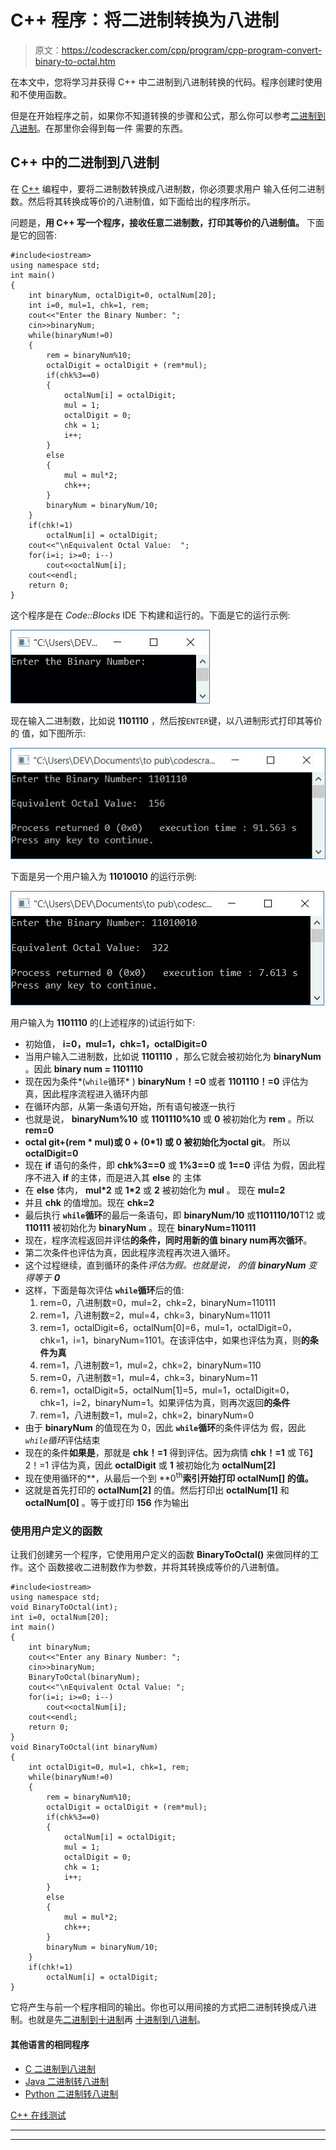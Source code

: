 # C++ 程序：将二进制转换为八进制

> 原文：<https://codescracker.com/cpp/program/cpp-program-convert-binary-to-octal.htm>

在本文中，您将学习并获得 C++ 中二进制到八进制转换的代码。程序创建时使用和不使用函数。

但是在开始程序之前，如果你不知道转换的步骤和公式，那么你可以参考[二进制到八进制](/computer-fundamental/binary-to-octal.htm)。在那里你会得到每一件 需要的东西。

## C++ 中的二进制到八进制

在 [C++](/cpp/index.htm) 编程中，要将二进制数转换成八进制数，你必须要求用户 输入任何二进制数。然后将其转换成等价的八进制值，如下面给出的程序所示。

问题是，**用 C++ 写一个程序，接收任意二进制数，打印其等价的八进制值。** 下面是它的回答:

```
#include<iostream>
using namespace std;
int main()
{
    int binaryNum, octalDigit=0, octalNum[20];
    int i=0, mul=1, chk=1, rem;
    cout<<"Enter the Binary Number: ";
    cin>>binaryNum;
    while(binaryNum!=0)
    {
        rem = binaryNum%10;
        octalDigit = octalDigit + (rem*mul);
        if(chk%3==0)
        {
            octalNum[i] = octalDigit;
            mul = 1;
            octalDigit = 0;
            chk = 1;
            i++;
        }
        else
        {
            mul = mul*2;
            chk++;
        }
        binaryNum = binaryNum/10;
    }
    if(chk!=1)
        octalNum[i] = octalDigit;
    cout<<"\nEquivalent Octal Value:  ";
    for(i=i; i>=0; i--)
        cout<<octalNum[i];
    cout<<endl;
    return 0;
}
```

这个程序是在 *Code::Blocks* IDE 下构建和运行的。下面是它的运行示例:

![C++ program convert number from binary to octal](img/7223bf37a74e2340d7307e636b5571dd.png)

现在输入二进制数，比如说 **1101110** ，然后按`ENTER`键，以八进制形式打印其等价的 值，如下图所示:

![binary to octal c++](img/7fb46210ddb43e274ab84a1ab8c3884b.png)

下面是另一个用户输入为 **11010010** 的运行示例:

![binary to octal conversion c++](img/4ad0b0f7ad384d1d290191f407a66491.png)

用户输入为 **1101110** 的(上述程序的)试运行如下:

*   初始值， **i=0，mul=1，chk=1，octalDigit=0**
*   当用户输入二进制数，比如说 **1101110** ，那么它就会被初始化为 **binaryNum** 。因此 **binary num = 1101110**
*   现在因为条件*(`while`循环* ) **binaryNum！=0** 或者 **1101110！=0** 评估为 真，因此程序流程进入循环内部
*   在循环内部，从第一条语句开始，所有语句被逐一执行
*   也就是说， **binaryNum%10** 或 **1101110%10** 或 **0** 被初始化为 **rem** 。所以 **rem=0**
*   **octal git+(rem * mul)**或 **0 + (0*1)** 或 **0** 被初始化为**octal git**。 所以 **octalDigit=0**
*   现在 **if** 语句的条件，即 **chk%3==0** 或 **1%3==0** 或 **1==0** 评估 为假，因此程序不进入 **if** 的主体，而是进入其 **else** 的 主体
*   在 **else** 体内， **mul*2** 或 **1*2** 或 **2** 被初始化为 **mul** 。 现在 **mul=2**
*   并且 **chk** 的值增加。现在 **chk=2**
*   最后执行 **`while`循环**的最后一条语句，即 **binaryNum/10** 或**1101110/10**T12 或 **110111** 被初始化为 **binaryNum** 。现在 **binaryNum=110111**
*   现在，程序流程返回并评估**的条件，同时用新的值 **binary num**再次循环**。
*   第二次条件也评估为真，因此程序流程再次进入循环。
*   这个过程继续，直到循环的条件*评估为假。也就是说， 的值 **binaryNum** 变得等于 **0***
*   这样，下面是每次评估 **`while`循环**后的值:
    1.  rem=0，八进制数=0，mul=2，chk=2，binaryNum=110111
    2.  rem=1，八进制数=2，mul=4，chk=3，binaryNum=11011
    3.  rem=1，octalDigit=6，octalNum[0]=6，mul=1，octalDigit=0，chk=1，i=1，binaryNum=1101。在该评估中，如果也评估为真，则**的条件为真**
    4.  rem=1，八进制数=1，mul=2，chk=2，binaryNum=110
    5.  rem=0，八进制数=1，mul=4，chk=3，binaryNum=11
    6.  rem=1，octalDigit=5，octalNum[1]=5，mul=1，octalDigit=0，chk=1，i=2，binaryNum=1。如果评估为真，则再次返回**的条件**
    7.  rem=1，八进制数=1，mul=2，chk=2，binaryNum=0
*   由于 **binaryNum** 的值现在为 0，因此 **`while`循环**的条件评估为 假，因此 *`while`循环*评估结束
*   现在的条件**如果是**，那就是 **chk！=1** 得到评估。因为病情 **chk！=1** 或 T6】2！=1 评估为真，因此 **octalDigit** 或 **1** 被初始化为 **octalNum[2]**
*   现在使用循环的**，从最后一个到 **0<sup>th</sup>**索引开始打印 **octalNum[]** 的值。**
*   这就是首先打印的 **octalNum[2]** 的值。然后打印出 **octalNum[1]** 和 **octalNum[0]** 。等于或打印 **156** 作为输出

### 使用用户定义的函数

让我们创建另一个程序，它使用用户定义的函数 **BinaryToOctal()** 来做同样的工作。这个 函数接收二进制数作为参数，并将其转换成等价的八进制值。

```
#include<iostream>
using namespace std;
void BinaryToOctal(int);
int i=0, octalNum[20];
int main()
{
    int binaryNum;
    cout<<"Enter any Binary Number: ";
    cin>>binaryNum;
    BinaryToOctal(binaryNum);
    cout<<"\nEquivalent Octal Value: ";
    for(i=i; i>=0; i--)
        cout<<octalNum[i];
    cout<<endl;
    return 0;
}
void BinaryToOctal(int binaryNum)
{
    int octalDigit=0, mul=1, chk=1, rem;
    while(binaryNum!=0)
    {
        rem = binaryNum%10;
        octalDigit = octalDigit + (rem*mul);
        if(chk%3==0)
        {
            octalNum[i] = octalDigit;
            mul = 1;
            octalDigit = 0;
            chk = 1;
            i++;
        }
        else
        {
            mul = mul*2;
            chk++;
        }
        binaryNum = binaryNum/10;
    }
    if(chk!=1)
        octalNum[i] = octalDigit;
}
```

它将产生与前一个程序相同的输出。你也可以用间接的方式把二进制转换成八进制。也就是先[二进制到十进制](/cpp/program/cpp-program-convert-binary-to-decimal.htm)再 [十进制到八进制](/cpp/program/cpp-program-convert-decimal-to-octal.htm)。

#### 其他语言的相同程序

*   [C 二进制到八进制](/c/program/c-program-convert-binary-to-octal.htm)
*   [Java 二进制转八进制](/java/program/java-program-convert-binary-to-octal.htm)
*   [Python 二进制转八进制](/python/program/python-program-convert-binary-to-octal.htm)

[C++ 在线测试](/exam/showtest.php?subid=3)

* * *

* * *